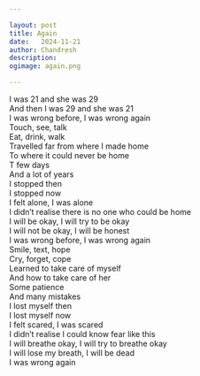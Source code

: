 ```yaml
---

layout: post
title: Again
date:	2024-11-21
author:	Chandresh
description:
ogimage: again.png

---
```


I was 21 and she was 29 <br>
And then I was 29 and she was 21 <br>
I was wrong before, I was wrong again <br>
Touch, see, talk <br>
Eat, drink, walk <br>
Travelled far from where I made home <br>
To where it could never be home <br>
T few days <br>
And a lot of years <br>
I stopped then <br>
I stopped now <br>
I felt alone, I was alone <br>
I didn’t realise there is no one who could be home <br>
I will be okay, I will try to be okay <br>
I will not be okay, I will be honest <br>
I was wrong before, I was wrong again <br>
Smile, text, hope <br>
Cry, forget, cope <br>
Learned to take care of myself <br>
And how to take care of her <br>
Some patience <br>
And many mistakes <br>
I lost myself then <br>
I lost myself now <br>
I felt scared, I was scared <br>
I didn’t realise I could know fear like this <br>
I will breathe okay, I will try to breathe okay <br>
I will lose my breath, I will be dead <br>
I was wrong again
